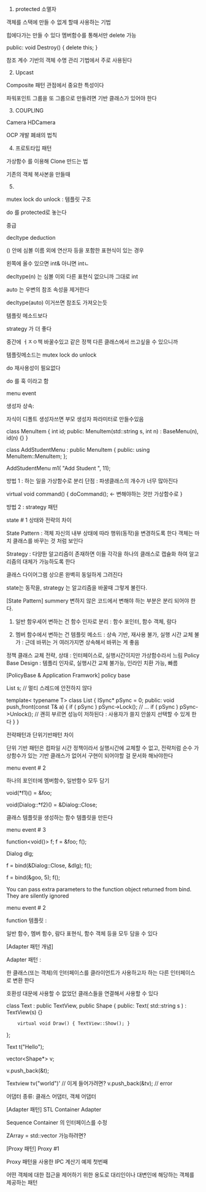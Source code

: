 1. protected 소멸자

객체를 스택에 만들 수 없게 할때 사용하는 기법

힙에다가는 만들 수 있다
멤버함수를 통해서만 delete 가능

public:
 void Destroy() { delete this; }

 참조 계수 기반의 객체 수명 관리 기법에서 주로 사용된다


2. Upcast

Composite 패턴 관점에서 중요한 특성이다

파워포인트 그룹을 또 그룹으로 만들려면 기반 클래스가 있어야 한다

3. COUPLING

Camera
HDCamera

OCP 개발 폐쇄의 법칙

4. 프로토타입 패턴

가상함수 를 이용해
Clone 만드는 법 

기존의 객체 복사본을 만들때

5. 
mutex lock
do
unlock 
 : 템플릿 구조

  do 를 protected로 놓는다 



중급

decltype deduction 

() 안에 심볼 이름 외에 연산자 등을 포함한 표현식이 있는 경우

왼쪽에 올수 있으면 int& 아니면 intㄴ

decltype(n) 는 심볼 이외 다른 표현식 없으니까 그대로 int


auto 는 우변의 참조 속성을 제거한다


decltype(auto)
이거쓰면 참조도 가져오는듯

템플릿 메소드보다

strategy 가 더 좋다

중간에 ㅓㅈㅇ책 바꿀수있고
같은 정책 다른 클래스에서 쓰고싶을 수 있으니까

템플릿메소드는 
mutex lock
do
unlock 

do 재사용성이 필요없다

do 를 훅 이라고 함



menu event

생성자 상속:

자식이 디폴트 생성자쓰면 부모 생성자 파라미터로 만들수있음

class MenuItem
{
    int id;
public:
    MenuItem(std::string s, int n) : BaseMenu(n), id(n) {}
}

class AddStudentMenu : public MenuItem
{
public:
    using MenuItem::MenuItem;
};

AddStudentMenu m1( "Add Student ", 11);


방법 1 : 하는 일을 가상함수로 분리
단점 : 파생클래스의 개수가 너무 많아진다

virtual void command()
{
    doCommand(); <- 변해야하는 것만 가상함수로
}

방법 2 : strategy 패턴



state # 1 상태와 전략의 차이

State Pattern : 객체 자신의 내부 상태에 따라 행위(동작)을 변경하도록 한다
객체는 마치 클래스를 바꾸는 것 처럼 보인다

Strategy : 다양한 알고리즘이 존재하면 이들 각각을 하나의 클래스로 캡슐화 하여
알고리즘의 대체가 가능하도록 한다

클래스 다이어그램 상으론 완벽히 동일하게 그려진다

state는 동작을, strategy 는 알고리즘을 바꿀때 그렇게 불린다.


[State Pattern] summery
변하지 않은 코드에서 변해야 하는 부분은 분리 되어야 한다.


1. 일반 함우세어 변하는 건 함수 인자로 분리 : 함수 포인터, 함수 객체, 람다

2. 멤버 함수에서 변하는 건
템플릿 메소드 : 상속 기반, 재사용 불가, 실행 시간 교체 불가
 : 근데 바뀌는 거 여러가지면 상속해서 바뀌는 게 좋음

정책 클래스 교체
전략, 상태 : 인터페이스로, 실행시간이지만 가상함수라서 느림
Policy Base Design : 템플리 인자로, 실행시간 교체 불가능, 인라인 치환 가능, 빠름


[PolicyBase & Application Framwork] policy base


List<int> s; // 멀티 스레드에 안전하지 않다

template< typename T> class List
{
    ISync* pSync = 0;
public:
    void push_front(const T& a)
    {
        if ( pSync ) pSync->Lock();
        // ...
        if ( pSync ) pSync->Unlock(); // 괜히 부르면 성능이 저하된다 : 사용자가 쓸지 안쓸지 선택할 수 있게 한다
    }
}

전략패턴과 단위기반패턴 차이

단위 기반 패턴은 컴파일 시간 정책이라서 실행시간에 교체할 수 없고,
전략처럼 순수 가상함수가 있는 기반 클래스가 없어서
구현이 되어야할 걸 문서화 해놔야한다



menu event # 2

하나의 포인터에 멤버함수, 일반함수 모두 담기

void(*f1)() = &foo;

void(Dialog::*f2)() = &Dialog::Close;

클래스 템플릿을 생성하는 함수 템플릿을 만든다



menu event # 3

function<void()> f;
f = &foo;
f();

Dialog dlg;

f = bind(&Dialog::Close, &dlg);
f();

f = bind(&goo, 5);
f();

You can pass extra parameters to the function object returned from bind. They are silently ignored


menu event # 2

function 템플릿 : 

일반 함수, 멤버 함수, 람다 표현식, 함수 객체 등을 모두 담을 수 있다



[Adapter 패턴 개념]

Adapter 패턴 : 

한 클래스(또는 객체)의 인터페이스를 클라이언트가 사용하고자 하는 다른 인터페이스로 변환 한다

호환성 대문에 사용할 수 없었던 클래스들을 연결해서 사용할 수 있다


class Text : public TextView, public Shape
{
    public:
        Text( std::string s ) : TextView(s) {}

        virtual void Draw() { TextView::Show(); }
};


Text t("Hello");

vector<Shape*> v;

v.push_back(&t);

Textview tv("world")' // 이게 들어가려면?
v.push_back(&tv); // error

어댑터 종류: 클래스 어댑터, 객체 어댑터



[Adapter 패턴] STL Container Adapter

Sequence Container 의 인터페이스를 수정

ZArray = std::vector 가능하려면?



[Proxy 패턴] Proxy #1

Proxy 패턴을 사용한 IPC 계산기 예제 첫번째


어떤 객체에 대한 접근을 제어하기 위한 용도로
대리인이나 대변인에 해당하는 객체를 제공하는 패턴

